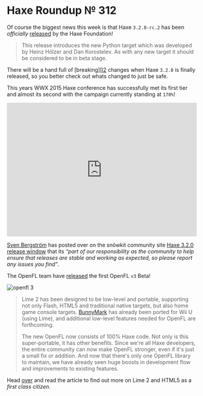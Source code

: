 [_template]: ../templates/roundup.html
[date]: / "2015-03-24 13:19:00"
[modified]: / "2015-03-24 14:12:00"
[published]: / "2015-03-24 22:15:00"
[“”]: a ""
# Haxe Roundup № 312

Of course the biggest news this week is that Haxe `3.2.0-rc.2` has been _officially_ 
[released][l1] by the Haxe Foundation!

> This release introduces the new Python target which was developed by 
Heinz Hölzer and Dan Korostelev. As with any new target it should be 
considered to be in beta stage.

There will be a hand full of [breaking][[l2] changes when Haxe `3.2.0` is finally 
released, so you better check out whats changed to just be safe.

This years WWX 2015 Haxe conference has successfully met its first tier and almost
its second with the campaign currently standing at `170%`!

<iframe frameborder="0" height="355px" width="100%" src="http://www.ulule.com/wwx2015/widget.html" scrolling="no"></iframe>

[Sven Bergström][tw1] has posted over on the snõwkit community site [Haxe 3.2.0
release window][l3] that its _“part of our responsibility as the community 
to help ensure that releases are stable and working as expected, so please 
report any issues you find”_.

The OpenFL team have [released][l4] the first OpenFL `v3` Beta!

![openfl 3](/img/312/openfl3architecture.png "OpenFL 3 Architecture")

> Lime 2 has been designed to be low-level and portable, supporting not only 
Flash, HTML5 and traditional native targets, but also home game console targets. 
[BunnyMark][l5] has already been ported for Wii U (using Lime), and additional
low-level features needed for OpenFL are forthcoming.
> 
> The new OpenFL now consists of 100% Haxe code. Not only is this super-portable, it 
has other benefits. Since we're all Haxe developers, the entire community can now 
make OpenFL stronger, even if it's just a small fix or addition. And now that 
there's only one OpenFL library to maintain, we have already seen huge boosts 
in development flow and improvements to existing features.

Head [over][l4] and read the article to find out more on Lime 2 and HTML5 as a
_first class citizen_.

[tw1]: https://twitter.com/___discovery "@___discovery"

[l5]: http://www.openfl.org/samples/bunny/ "OpenFL BunnyMark"
[l4]: http://www.openfl.org/blog/2015/03/20/here-comes-the-first-openfl-3-beta/ "Here Comes the First OpenFL 3 Beta!"
[l3]: http://snowkit.org/2015/03/16/haxe-3-2-0/ "Haxe 3.2.0 release window"
[l2]: https://github.com/HaxeFoundation/haxe/wiki/Breaking-changes-in-Haxe-3.2.0 "Haxe 3.2.0 Breaking Changes"
[l1]: https://groups.google.com/forum/#!msg/haxelang/0UIP6BDn5RA/9-7YrQdyGoIJ "Haxe 3.2.0-rc.2 has been released!"
